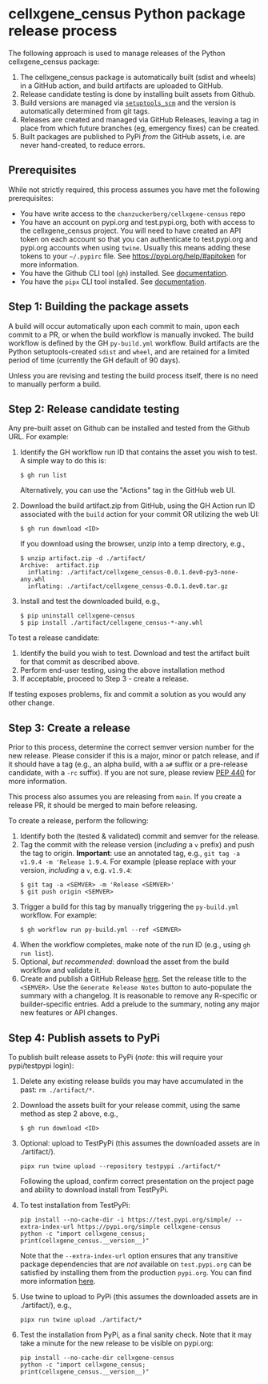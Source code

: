 # cellxgene_census Python package release process

The following approach is used to manage releases of the Python cellxgene_census package:

1. The cellxgene_census package is automatically built (sdist and wheels) in a GitHub action, and build artifacts are uploaded to GitHub.
2. Release candidate testing is done by installing built assets from Github.
3. Build versions are managed via [`setuptools_scm`](https://github.com/pypa/setuptools_scm) and the version is automatically determined from git tags.
4. Releases are created and managed via GitHub Releases, leaving a tag in place from which future branches (eg, emergency fixes) can be created.
5. Built packages are published to PyPi _from_ the GitHub assets, i.e. are never hand-created, to reduce errors.

## Prerequisites

While not strictly required, this process assumes you have met the following prerequisites:

- You have write access to the `chanzuckerberg/cellxgene-census` repo
- You have an account on pypi.org and test.pypi.org, both with access to the cellxgene_census project. You will need to have created an API token on each account so that you can authenticate to test.pypi.org and pypi.org accounts when using `twine`. Usually this means adding these tokens to your `~/.pypirc` file. See https://pypi.org/help/#apitoken for more information.
- You have the Github CLI tool (`gh`) installed. See [documentation](https://cli.github.com/).
- You have the `pipx` CLI tool installed. See [documentation](https://pypa.github.io/pipx/). 

## Step 1: Building the package assets

A build will occur automatically upon each commit to main, upon each commit to a PR, or when the build workflow is manually invoked. The build workflow is defined by the GH `py-build.yml` workflow. Build artifacts are the Python setuptools-created `sdist` and `wheel`, and are retained for a limited period of time (currently the GH default of 90 days).

Unless you are revising and testing the build process itself, there is no need to manually perform a build.

## Step 2: Release candidate testing

Any pre-built asset on Github can be installed and tested from the Github URL. For example:

1. Identify the GH workflow run ID that contains the asset you wish to test. A simple way to do this is:
   ```shell
   $ gh run list
   ```
   Alternatively, you can use the "Actions" tag in the GitHub web UI.
2. Download the build artifact.zip from GitHub, using the GH Action run ID associated with the `build` action for your commit OR utilizing the web UI:

   ```shell
   $ gh run download <ID>
   ```

   If you download using the browser, unzip into a temp directory, e.g.,

   ```shell
   $ unzip artifact.zip -d ./artifact/
   Archive:  artifact.zip
     inflating: ./artifact/cellxgene_census-0.0.1.dev0-py3-none-any.whl
     inflating: ./artifact/cellxgene_census-0.0.1.dev0.tar.gz
   ```

3. Install and test the downloaded build, e.g.,
   ```shell
   $ pip uninstall cellxgene-census
   $ pip install ./artifact/cellxgene_census-*-any.whl
   ```

To test a release candidate:

1. Identify the build you wish to test. Download and test the artifact built for that commit as described above.
2. Perform end-user testing, using the above installation method
3. If acceptable, proceed to Step 3 - create a release.

If testing exposes problems, fix and commit a solution as you would any other change.

## Step 3: Create a release

Prior to this process, determine the correct semver version number for the new release. Please consider if this is a major, minor or patch release, and if it should have a tag (e.g., an alpha build, with a `a#` suffix or a pre-release candidate, with a `-rc` suffix). If you are not sure, please review [PEP 440](https://peps.python.org/pep-0440/) for more information.

This process also assumes you are releasing from `main`. If you create a release PR, it should be merged to main before releasing.

To create a release, perform the following:

1. Identify both the (tested & validated) commit and semver for the release.
2. Tag the commit with the release version (_including_ a `v` prefix) and push the tag to origin. **Important**: use an annotated tag, e.g., `git tag -a v1.9.4 -m 'Release 1.9.4`. For example (please replace <SEMVER> with your version, _including_ a `v`, e.g. `v1.9.4`:
   ```shell
   $ git tag -a <SEMVER> -m 'Release <SEMVER>'
   $ git push origin <SEMVER>
   ```
3. Trigger a build for this tag by manually triggering the `py-build.yml` workflow. For example:
   ```shell
   $ gh workflow run py-build.yml --ref <SEMVER>
   ```
4. When the workflow completes, make note of the run ID (e.g., using `gh run list`).
5. Optional, _but recommended_: download the asset from the build workflow and validate it.
6. Create and publish a GitHub Release [here](https://github.com/chanzuckerberg/cellxgene-census/releases/new). Set the release title to the `<SEMVER>`. Use the `Generate Release Notes` button to auto-populate the summary with a changelog. It is reasonable to remove any R-specific or builder-specific entries. Add a prelude to the summary, noting any major new features or API changes. 

## Step 4: Publish assets to PyPi

To publish built release assets to PyPi (_note_: this will require your pypi/testpypi login):

1. Delete any existing release builds you may have accumulated in the past: `rm ./artifact/*`.
2. Download the assets built for your release commit, using the same method as step 2 above, e.g.,
   ```shell
   $ gh run download <ID>
   ```
3. Optional: upload to TestPyPi (this assumes the downloaded assets are in ./artifact/).

   ```shell
   pipx run twine upload --repository testpypi ./artifact/*
   ```

   Following the upload, confirm correct presentation on the project page and ability to download install from TestPyPi. 
4. To test installation from TestPyPi:
   ```shell
   pip install --no-cache-dir -i https://test.pypi.org/simple/ --extra-index-url https://pypi.org/simple cellxgene-census
   python -c "import cellxgene_census; print(cellxgene_census.__version__)"
   ```
   Note that the `--extra-index-url` option ensures that any transitive package dependencies that are _not_ available on
   `test.pypi.org` can be satisfied by installing them from the production `pypi.org`.  You can find more information
   [here](https://packaging.python.org/en/latest/guides/using-testpypi/).
5. Use twine to upload to PyPi (this assumes the downloaded assets are in ./artifact/), e.g.,
   ```shell
   pipx run twine upload ./artifact/*
6. Test the installation from PyPi, as a final sanity check. Note that it may take a minute for the new release to be visible on pypi.org:
   ```shell
   pip install --no-cache-dir cellxgene-census
   python -c "import cellxgene_census; print(cellxgene_census.__version__)"
   ```
